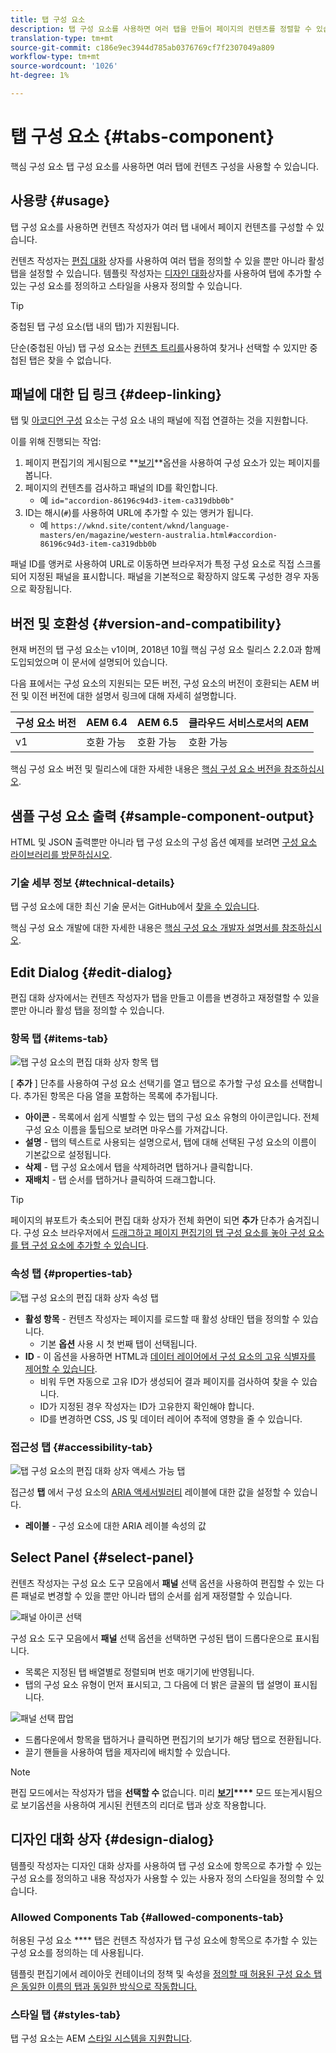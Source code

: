 ```yaml
---
title: 탭 구성 요소
description: 탭 구성 요소를 사용하면 여러 탭을 만들어 페이지의 컨텐츠를 정렬할 수 있습니다.
translation-type: tm+mt
source-git-commit: c186e9ec3944d785ab0376769cf7f2307049a809
workflow-type: tm+mt
source-wordcount: '1026'
ht-degree: 1%

---
```



# 탭 구성 요소 {#tabs-component}

핵심 구성 요소 탭 구성 요소를 사용하면 여러 탭에 컨텐츠 구성을 사용할 수 있습니다.

## 사용량 {#usage}

탭 구성 요소를 사용하면 컨텐츠 작성자가 여러 탭 내에서 페이지 컨텐츠를 구성할 수 있습니다.

컨텐츠 작성자는 [편집 대화](#edit-dialog) 상자를 사용하여 여러 탭을 정의할 수 있을 뿐만 아니라 활성 탭을 설정할 수 있습니다. 템플릿 작성자는 [디자인 대화](#design-dialog)상자를 사용하여 탭에 추가할 수 있는 구성 요소를 정의하고 스타일을 사용자 정의할 수 있습니다.

>[!TIP]
>
>중첩된 탭 구성 요소(탭 내의 탭)가 지원됩니다.
>
>단순(중첩된 아님) 탭 구성 요소는 [컨텐츠 트리를](https://docs.adobe.com/content/help/en/experience-manager-cloud-service/sites/authoring/fundamentals/environment-tools.html#content-tree)사용하여 찾거나 선택할 수 있지만 중첩된 탭은 찾을 수 없습니다.

## 패널에 대한 딥 링크 {#deep-linking}

탭 및 [아코디언 구성](accordion.md) 요소는 구성 요소 내의 패널에 직접 연결하는 것을 지원합니다.

이를 위해 진행되는 작업:

1. 페이지 편집기의 게시됨으로 **[보기](https://docs.adobe.com/content/help/en/experience-manager-65/authoring/authoring/editing-content.html#view-as-published)**옵션을 사용하여 구성 요소가 있는 페이지를 봅니다.
1. 페이지의 컨텐츠를 검사하고 패널의 ID를 확인합니다.
   * 예 `id="accordion-86196c94d3-item-ca319dbb0b"`
1. ID는 해시(`#`)를 사용하여 URL에 추가할 수 있는 앵커가 됩니다.
   * 예 `https://wknd.site/content/wknd/language-masters/en/magazine/western-australia.html#accordion-86196c94d3-item-ca319dbb0b`

패널 ID를 앵커로 사용하여 URL로 이동하면 브라우저가 특정 구성 요소로 직접 스크롤되어 지정된 패널을 표시합니다. 패널을 기본적으로 확장하지 않도록 구성한 경우 자동으로 확장됩니다.

## 버전 및 호환성 {#version-and-compatibility}

현재 버전의 탭 구성 요소는 v1이며, 2018년 10월 핵심 구성 요소 릴리스 2.2.0과 함께 도입되었으며 이 문서에 설명되어 있습니다.

다음 표에서는 구성 요소의 지원되는 모든 버전, 구성 요소의 버전이 호환되는 AEM 버전 및 이전 버전에 대한 설명서 링크에 대해 자세히 설명합니다.

| 구성 요소 버전 | AEM 6.4 | AEM 6.5 | 클라우드 서비스로서의 AEM |
|--- |--- |--- |---|
| v1 | 호환 가능 | 호환 가능 | 호환 가능 |

핵심 구성 요소 버전 및 릴리스에 대한 자세한 내용은 [핵심 구성 요소 버전을 참조하십시오](/help/versions.md).

## 샘플 구성 요소 출력 {#sample-component-output}

HTML 및 JSON 출력뿐만 아니라 탭 구성 요소의 구성 옵션 예제를 보려면 [구성 요소 라이브러리를 방문하십시오](https://adobe.com/go/aem_cmp_library_tabs).

### 기술 세부 정보 {#technical-details}

탭 구성 요소에 대한 최신 기술 문서는 GitHub에서 [찾을 수 있습니다](https://adobe.com/go/aem_cmp_tech_tabs_v1).

핵심 구성 요소 개발에 대한 자세한 내용은 [핵심 구성 요소 개발자 설명서를 참조하십시오](/help/developing/overview.md).

## Edit Dialog {#edit-dialog}

편집 대화 상자에서는 컨텐츠 작성자가 탭을 만들고 이름을 변경하고 재정렬할 수 있을 뿐만 아니라 활성 탭을 정의할 수 있습니다.

### 항목 탭 {#items-tab}

![탭 구성 요소의 편집 대화 상자 항목 탭](/help/assets/tabs-edit-items.png)

[ **추가** ] 단추를 사용하여 구성 요소 선택기를 열고 탭으로 추가할 구성 요소를 선택합니다. 추가된 항목은 다음 열을 포함하는 목록에 추가됩니다.

* **아이콘** - 목록에서 쉽게 식별할 수 있는 탭의 구성 요소 유형의 아이콘입니다. 전체 구성 요소 이름을 툴팁으로 보려면 마우스를 가져갑니다.
* **설명** - 탭의 텍스트로 사용되는 설명으로서, 탭에 대해 선택된 구성 요소의 이름이 기본값으로 설정됩니다.
* **삭제** - 탭 구성 요소에서 탭을 삭제하려면 탭하거나 클릭합니다.
* **재배치** - 탭 순서를 탭하거나 클릭하여 드래그합니다.

>[!TIP]
>
>페이지의 뷰포트가 축소되어 편집 대화 상자가 전체 화면이 되면 **추가** 단추가 숨겨집니다. 구성 요소 브라우저에서 [드래그하고 페이지 편집기의 탭 구성 요소를 놓아 구성 요소를 탭 구성 요소에 추가할 수 있습니다](https://docs.adobe.com/content/help/en/experience-manager-cloud-service/sites/authoring/fundamentals/editing-content.html#inserting-a-component).

### 속성 탭 {#properties-tab}

![탭 구성 요소의 편집 대화 상자 속성 탭](/help/assets/tabs-edit-properties.png)

* **활성 항목** - 컨텐츠 작성자는 페이지를 로드할 때 활성 상태인 탭을 정의할 수 있습니다.
   * 기본 **옵션** 사용 시 첫 번째 탭이 선택됩니다.
* **ID** - 이 옵션을 사용하면 HTML과 [데이터 레이어에서 구성 요소의 고유 식별자를 제어할 수 있습니다](/help/developing/data-layer/overview.md).
   * 비워 두면 자동으로 고유 ID가 생성되어 결과 페이지를 검사하여 찾을 수 있습니다.
   * ID가 지정된 경우 작성자는 ID가 고유한지 확인해야 합니다.
   * ID를 변경하면 CSS, JS 및 데이터 레이어 추적에 영향을 줄 수 있습니다.

### 접근성 탭 {#accessibility-tab}

![탭 구성 요소의 편집 대화 상자 액세스 가능 탭](/help/assets/tabs-edit-accessibility.png)

접근성 **탭** 에서 구성 요소의 [ARIA 액세서빌러티](https://www.w3.org/WAI/standards-guidelines/aria/) 레이블에 대한 값을 설정할 수 있습니다.

* **레이블** - 구성 요소에 대한 ARIA 레이블 속성의 값

## Select Panel {#select-panel}

컨텐츠 작성자는 구성 요소 도구 모음에서 **패널** 선택 옵션을 사용하여 편집할 수 있는 다른 패널로 변경할 수 있을 뿐만 아니라 탭의 순서를 쉽게 재정렬할 수 있습니다.

![패널 아이콘 선택](/help/assets/select-panel-icon.png)

구성 요소 도구 모음에서 **패널** 선택 옵션을 선택하면 구성된 탭이 드롭다운으로 표시됩니다.

* 목록은 지정된 탭 배열별로 정렬되며 번호 매기기에 반영됩니다.
* 탭의 구성 요소 유형이 먼저 표시되고, 그 다음에 더 밝은 글꼴의 탭 설명이 표시됩니다.

![패널 선택 팝업](/help/assets/select-panel-popover.png)

* 드롭다운에서 항목을 탭하거나 클릭하면 편집기의 보기가 해당 탭으로 전환됩니다.
* 끌기 핸들을 사용하여 탭을 제자리에 배치할 수 있습니다.

>[!NOTE]
>
>편집 모드에서는 작성자가 탭을 **선택할 수** 없습니다. 미리 **[보기](https://docs.adobe.com/content/help/en/experience-manager-cloud-service/sites/authoring/fundamentals/editing-content.html#preview-mode)****[](https://docs.adobe.com/content/help/en/experience-manager-cloud-service/sites/authoring/fundamentals/editing-content.html#view-as-published)** 모드 또는게시됨으로 보기옵션을 사용하여 게시된 컨텐츠의 리더로 탭과 상호 작용합니다.

## 디자인 대화 상자 {#design-dialog}

템플릿 작성자는 디자인 대화 상자를 사용하여 탭 구성 요소에 항목으로 추가할 수 있는 구성 요소를 정의하고 내용 작성자가 사용할 수 있는 사용자 정의 스타일을 정의할 수 있습니다.

### Allowed Components Tab {#allowed-components-tab}

허용된 구성 요소 **** 탭은 컨텐츠 작성자가 탭 구성 요소에 항목으로 추가할 수 있는 구성 요소를 정의하는 데 사용됩니다.

템플릿 편집기에서 레이아웃 컨테이너의 정책 및 속성을 [정의할 때 허용된 구성 요소 탭은 동일한 이름의 탭과 동일한 방식으로 작동합니다.](https://docs.adobe.com/content/help/en/experience-manager-cloud-service/sites/authoring/features/templates.html)

### 스타일 탭 {#styles-tab}

탭 구성 요소는 AEM [스타일 시스템을 지원합니다](/help/get-started/authoring.md#component-styling).
